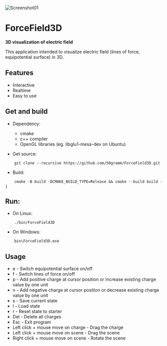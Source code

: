 ![Screenshot01](https://github.com/user-attachments/assets/4012a609-881c-409a-921f-43b290e826d8)

# ForceField3D

**3D visualization of electric field**

This application intended to visualize electric field (lines of force, equipotential surface) in 3D.

## Features
- Interactive
- Realtime
- Easy to use

## Get and build
- Dependency:
    - cmake
    - c++ compiler
    - OpenGL libraries (eg. libglu1-mesa-dev on Ubuntu)

- Get source:
```shell
    git clone --recursive https://github.com/50gramm/ForceField3D.git
```

- Build:
```shell
    cmake -B build -DCMAKE_BUILD_TYPE=Release && cmake --build build -j
```

## Run:
- On Linux:
```shell
    ./bin/ForceField3D
```
- On Windows:
```shell
    bin\ForceField3D.exe
```

## Usage
- e - Switch equipotential surface on/off
- f - Switch lines of force on/off
- p - Add positive charge at cursor position or increase existing charge value by one unit
- n - Add negative charge at cursor position or decrease existing charge value by one unit
- s - Save current state
- l - Load state
- r - Reset state to starter
- Del - Delete all charges
- Esc - Exit program
- Left click + mouse move on charge - Drag the charge
- Left click + mouse move on scene - Drag the scene
- Right click + mouse move on scene - Rotate the scene
